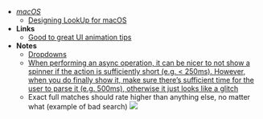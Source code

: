 - *[macOS](macOS.md)*
	- [Designing LookUp for macOS](https://medium.com/lookup-design/designing-lookup-for-macos-bf5b8fea1a01)
- **Links**
	- [Good to great UI animation tips](https://uxdesign.cc/good-to-great-ui-animation-tips-7850805c12e5)
- **Notes**
	- [Dropdowns](Dropdowns.md)
	- [When performing an async operation, it can be nicer to not show a spinner if the action is sufficiently short (e.g. < 250ms). However, when you do finally show it, make sure there’s sufficient time for the user to parse it (e.g. 500ms), otherwise it just looks like a glitch](https://twitter.com/dlx/status/1459203112472825857?s=21)
	- Exact full matches should rate higher than anything else, no matter what (example of bad search) ![](photo_2021-11-16%2020.57.44.jpeg)